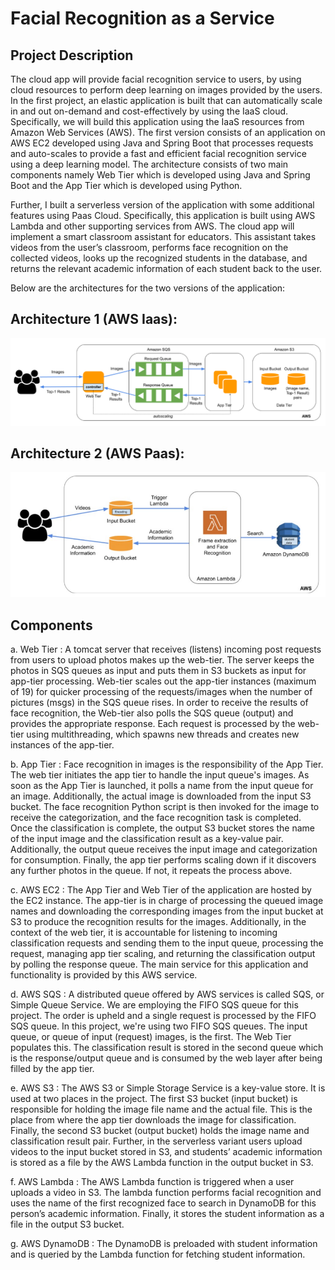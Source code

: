 # Facial Recognition as a Service

## Project Description

The cloud app will provide facial recognition service to users, by using cloud resources to perform deep learning on images provided by the users. In the first project, an elastic application is built that can automatically scale in and out on-demand and cost-effectively by using the IaaS cloud. Specifically, we will build this application using the IaaS resources from Amazon Web Services (AWS).
The first version consists of an application on AWS EC2 developed using Java and Spring Boot that processes requests and auto-scales to provide a fast and efficient facial recognition service using a deep learning model.
The architecture consists of two main components namely Web Tier which is developed using Java and Spring Boot and the App Tier which is developed using Python.

Further, I built a serverless version of the application with some additional features using Paas Cloud. Specifically, this application is built using AWS Lambda and other supporting services from AWS. 
The cloud app will implement a smart classroom assistant for educators. This assistant takes videos from the user’s classroom, performs face recognition on the collected videos, looks up the recognized students in the database, and returns the relevant academic information of each student back to the user.

Below are the architectures for the two versions of the application: 

## Architecture 1 (AWS Iaas): 

![Architecture 1](./imgs/Architecture_1.png)

## Architecture 2 (AWS Paas): 

![Architecture 2](./imgs/Architecture_2.png)

## Components

a. Web Tier : 
A tomcat server that receives (listens) incoming post requests from users to upload photos makes up the web-tier. The server keeps the photos in SQS queues as input and puts them in S3 buckets as input for app-tier processing. Web-tier scales out the app-tier instances (maximum of 19) for quicker processing of the requests/images when the number of pictures
(msgs) in the SQS queue rises. In order to receive the results of face recognition, the Web-tier also polls the SQS queue (output) and provides the appropriate response. Each request is processed by the web-tier using multithreading, which spawns new threads and creates new instances of the app-tier.

b. App Tier : 
Face recognition in images is the responsibility of the App Tier. The web tier initiates the app tier to handle the input queue's images. As soon as the App Tier is launched, it polls a name from the input queue for an image. Additionally, the actual image is downloaded from the input S3 bucket. The face recognition Python script is then invoked for the image to receive the categorization, and the face recognition task is completed. Once the classification is complete, the output S3 bucket stores the name of the input image and the classification result as a key-value pair. Additionally, the output queue receives the input image and categorization for consumption. Finally, the app tier performs scaling down if it discovers any further photos in the queue. If not, it repeats the process above.

c. AWS EC2 : 
The App Tier and Web Tier of the application are hosted by the EC2 instance. The app-tier is in charge of processing the queued image names and downloading the corresponding images from the input bucket at S3 to produce the recognition results for the images. Additionally, in the context of the web tier, it is accountable for listening to incoming classification requests and sending them to the input queue, processing the request, managing app tier scaling, and returning the classification output by polling the response queue. The main service for this application and functionality is provided by this AWS service.

d. AWS SQS : 
A distributed queue offered by AWS services is called SQS, or Simple Queue Service. We are employing the FIFO SQS queue for this project. The order is upheld and a single request is processed by the FIFO SQS queue. In this project, we're using two FIFO SQS queues. The input queue, or queue of input (request) images, is the first. The Web Tier populates this. The classification result is stored in the second queue which is the response/output queue and is consumed by the web layer after being filled by the app tier.

e. AWS S3 : 
The AWS S3 or Simple Storage Service is a key-value store. It is used at two places in the project. The first S3 bucket (input bucket) is responsible for holding the image file name and the actual file. This is the place from where the app tier downloads the image for classification. Finally, the second S3 bucket (output bucket) holds the image name and classification result pair.
Further, in the serverless variant users upload videos to the input bucket stored in S3, and students’ academic information is stored as a file by the AWS Lambda function in the output bucket in S3.

f. AWS Lambda : 
The AWS Lambda function is triggered when a user uploads a video in S3. The lambda function performs facial recognition and uses the name of the first recognized face to search in DynamoDB for this person’s academic information. Finally, it stores the student information as a file in the output S3 bucket.

g. AWS DynamoDB : 
The DynamoDB is preloaded with student information and is queried by the Lambda function for fetching student information.

